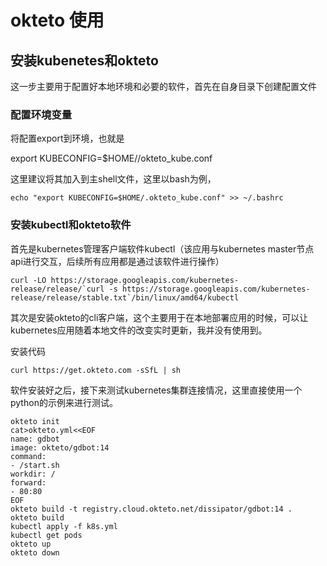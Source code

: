# okteto 使用
## 安装kubenetes和okteto
这一步主要用于配置好本地环境和必要的软件，首先在自身目录下创建配置文件

### 配置环境变量
将配置export到环境，也就是

export KUBECONFIG=$HOME//okteto_kube.conf

这里建议将其加入到主shell文件，这里以bash为例，
```
echo "export KUBECONFIG=$HOME/.okteto_kube.conf" >> ~/.bashrc
```
### 安装kubectl和okteto软件
首先是kubernetes管理客户端软件kubectl（该应用与kubernetes master节点api进行交互，后续所有应用都是通过该软件进行操作）
```
curl -LO https://storage.googleapis.com/kubernetes-release/release/`curl -s https://storage.googleapis.com/kubernetes-release/release/stable.txt`/bin/linux/amd64/kubectl
```
其次是安装okteto的cli客户端，这个主要用于在本地部署应用的时候，可以让kubernetes应用随着本地文件的改变实时更新，我并没有使用到。

安装代码
```
curl https://get.okteto.com -sSfL | sh
```
软件安装好之后，接下来测试kubernetes集群连接情况，这里直接使用一个python的示例来进行测试。

```
okteto init
cat>okteto.yml<<EOF
name: gdbot
image: okteto/gdbot:14
command:
- /start.sh
workdir: /
forward:
- 80:80
EOF
okteto build -t registry.cloud.okteto.net/dissipator/gdbot:14 .
okteto build
kubectl apply -f k8s.yml
kubectl get pods
okteto up
okteto down
```
